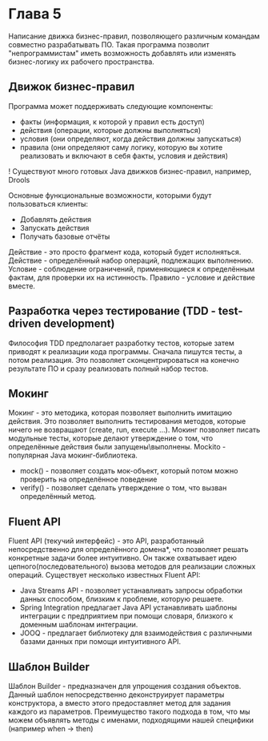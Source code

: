 # Глава 5
Написание движка бизнес-правил, позволяющего различным командам совместно разрабатывать ПО. 
Такая программа позволит "непрограммистам" иметь возможность добавлять или изменять бизнес-логику их рабочего пространства.

## Движок бизнес-правил
Программа может поддерживать следующие компоненты:
- факты (информация, к которой у правил есть доступ)
- действия (операции, которые должны выполняться)
- условия (они определяют, когда действия должны запускаться)
- правила (они определяют саму логику, которую вы хотите реализовать и включают в себя факты, условия и действия)

! Существуют много готовых Java движков бизнес-правил, например, Drools

Основные функциональные возможности, которыми будут пользоваться клиенты: 
- Добавлять действия
- Запускать действия
- Получать базовые отчёты

Действие - это просто фрагмент кода, который будет исполняться.
Действие - определённый набор операций, подлежащих выполнению.
Условие - соблюдение ограничений, применяющиеся к определённым фактам, для проверки их на истинность.
Правило - условие и действие вместе.

## Разработка через тестирование (TDD - test-driven development)
Философия TDD предполагает разработку тестов, которые затем приводят к реализации кода программы.
Сначала пишутся тесты, а потом реализация. Это позволяет сконцентрироваться на конечно результате ПО и сразу реализовать полный набор тестов. 

## Мокинг
Мокинг - это методика, которая позволяет выполнить имитацию действия. Это позволяет выполнить тестирования методов, которые ничего не возвращают (create, run, execute ...).
Мокинг позволяет писать модульные тесты, которые делают утверждение о том, что определённые действия были запущены\выполнены.
Mockito - популярная Java мокинг-библиотека.
* mock() - позволяет создать мок-объект, который потом можно проверить на определённое поведение
* verify() - позволяет сделать утверждение о том, что вызван определённый метод.

## Fluent API
Fluent API (текучий интерфейс) - это API, разработанный непосредственно для определённого домена*, что позволяет решать конкретные задачи более интуитивно.
Он также охватывает идею цепного(последовательного) вызова методов для реализации сложных операций. Существует несколько известных Fluent API:
- Java Streams API - позволяет устанавливать запросы обработки данных способом, близким к проблеме, которую решаете.
- Spring Integration предлагает Java API устанавливать шаблоны интеграции с предприятием при помощи словаря, близкого к доменным шаблонам интеграции.
- JOOQ - предлагает библиотеку для взаимодействия с различными базами данных при помощи интуитивного API.

## Шаблон Builder
Шаблон Builder - предназначен для упрощения создания объектов. Данный шаблон непосредственно деконструирует параметры конструктора, а вместо этого предоставляет
метод для задания каждого из параметров. Преимущество такого подхода в том, что мы можем объявлять методы с именами, подходящими нашей специфики (например when -> then)